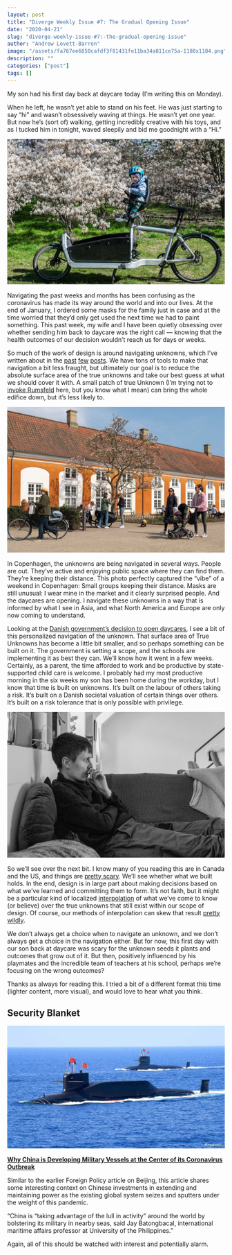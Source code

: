 ```yaml
---
layout: post
title: "Diverge Weekly Issue #7: The Gradual Opening Issue"
date: "2020-04-21"
slug: "diverge-weekly-issue-#7:-the-gradual-opening-issue"
author: "Andrew Lovett-Barron"
image: "/assets/fa767ee6850cafdf3f81431fe11ba34a811ce75a-1180x1184.png"
description: ""
categories: ["post"]
tags: []
---
```


My son had his first day back at daycare today (I’m writing this on Monday).

When he left, he wasn’t yet able to stand on his feet. He was just starting to say “hi” and wasn’t obsessively waving at things. He wasn’t yet one year. But now he’s (sort of) walking, getting incredibly creative with his toys, and as I tucked him in tonight, waved sleepily and bid me goodnight with a “Hi.”

![](/assets/03d44af7eb749ee28d18119904f09f7cd6294a2d-1180x786.jpg)

Navigating the past weeks and months has been confusing as the coronavirus has made its way around the world and into our lives. At the end of January, I ordered some masks for the family just in case and at the time worried that they’d only get used the next time we had to paint something. This past week, my wife and I have been quietly obsessing over whether sending him back to daycare was the right call — knowing that the health outcomes of our decision wouldn’t reach us for days or weeks.

So much of the work of design is around navigating unknowns, which I’ve written about in the [past](https://andrewlb.com/diverge-weekly-issue-2-the-global-pandemic-issue/) [few](https://andrewlb.com/diverge-weekly-issue-3-the-uncertainty-issue/) [posts](https://andrewlb.com/diverge-weekly-issue-4-the-cycles-issue/). We have tons of tools to make that navigation a bit less fraught, but ultimately our goal is to reduce the absolute surface area of the true unknowns and take our best guess at what we should cover it with. A small patch of true Unknown (I’m trying not to [invoke Rumsfeld](https://en.wikipedia.org/wiki/There_are_known_knowns) here, but you know what I mean) can bring the whole edifice down, but it’s less likely to.

![](/assets/20958ed62466d780885d1de0b7e060206cda97e9-1180x786.jpg)

In Copenhagen, the unknowns are being navigated in several ways. People are out. They’ve active and enjoying public space where they can find them. They’re keeping their distance. This photo perfectly captured the “vibe” of a weekend in Copenhagen: Small groups keeping their distance. Masks are still unusual: I wear mine in the market and it clearly surprised people. And the daycares are opening. I navigate these unknowns in a way that is informed by what I see in Asia, and what North America and Europe are only now coming to understand.

Looking at the [Danish government’s decision to open daycares](https://www.thelocal.dk/20200413/schools-and-day-care-centres-gear-up-for-staggered-and-restricted-reopening), I see a bit of this personalized navigation of the unknown. That surface area of True Unknowns has become a little bit smaller, and so perhaps something can be built on it. The government is setting a scope, and the schools are implementing it as best they can. We’ll know how it went in a few weeks. Certainly, as a parent, the time afforded to work and be productive by state-supported child care is welcome. I probably had my most productive morning in the six weeks my son has been home during the workday, but I know that time is built on unknowns. It’s built on the labour of others taking a risk. It’s built on a Danish societal valuation of certain things over others. It’s built on a risk tolerance that is only possible with privilege.

![](/assets/31517f39677519070f73a5efab57a78ce5330b41-1180x786.jpg)

So we’ll see over the next bit. I know many of you reading this are in Canada and the US, and things are [pretty scary](https://ourworldindata.org/grapher/total-cases-covid-19?stackMode=relative&time=2020-02-14..&country=DEU+ITA+DNK+CAN+USA). We’ll see whether what we built holds. In the end, design is in large part about making decisions based on what we’ve learned and committing them to form. It’s not faith, but it might be a particular kind of localized [interpolation](https://en.wikipedia.org/wiki/Interpolation) of what we’ve come to know (or believe) over the true unknowns that still exist within our scope of design. Of course, our methods of interpolation can skew that result [pretty wildly](https://matplotlib.org/1.5.3/examples/images_contours_and_fields/interpolation_methods.html).

We don’t always get a choice when to navigate an unknown, and we don’t always get a choice in the navigation either. But for now, this first day with our son back at daycare was scary for the unknown seeds it plants and outcomes that grow out of it. But then, positively influenced by his playmates and the incredible team of teachers at his school, perhaps we’re focusing on the wrong outcomes?

Thanks as always for reading this. I tried a bit of a different format this time (lighter content, more visual), and would love to hear what you think.

## Security Blanket

![](/assets/312f37cf391a337a6cdce680c266392090dd00b1-1180x663.jpg)

[**Why China is Developing Military Vessels at the Center of its Coronavirus Outbreak**](https://www.voanews.com/science-health/coronavirus-outbreak/why-china-developing-military-vessels-center-its-coronavirus)

Similar to the earlier Foreign Policy article on Beijing, this article shares some interesting context on Chinese investments in extending and maintaining power as the existing global system seizes and sputters under the weight of this pandemic.

“China is “taking advantage of the lull in activity” around the world by bolstering its military in nearby seas, said Jay Batongbacal, international maritime affairs professor at University of the Philippines.”

Again, all of this should be watched with interest and potentially alarm.
